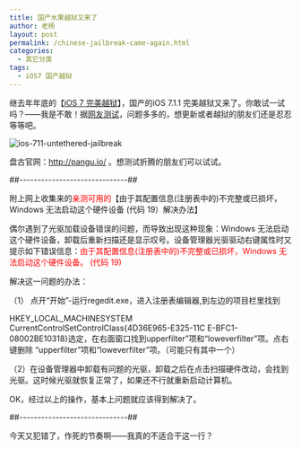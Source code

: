 ```yaml
---
title: 国产水果越狱又来了
author: 老杨
layout: post
permalink: /chinese-jailbreak-came-again.html
categories:
  - 其它分类
tags:
  - iOS7 国产越狱
---
```

继去年年底的【<a href="/ios-7-untethered-jailbreak.html" target="_blank">iOS 7 完美越狱</a>】，国产的iOS 7.1.1 完美越狱又来了。你敢试一试吗？——我是不敢！据<a href="http://news.imobile.com.cn/articles/2014/0624/137520.shtml" target="_blank" rel="external nofollow">网友测试</a>，问题多多的，想更新或者越狱的朋友们还是忍忍等等吧。  


  
![ios-711-untethered-jailbreak][1]

盘古官网：http://pangu.io/ 。想测试折腾的朋友们可以试试。

##\---\---\---\---\---\---\---\---\---\---##

附上网上收集来的<span style="color: #ff0000;">亲测可用的</span>【由于其配置信息(注册表中的)不完整或已损坏，Windows 无法启动这个硬件设备 (代码 19）解决办法】

偶尔遇到了光驱加载设备错误的问题，而导致出现这种现象：Windows 无法启动这个硬件设备，卸载后重新扫描还是显示叹号。设备管理器光驱驱动右键属性时又提示如下错误信息：<span style="color: #ff0000;">由于其配置信息(注册表中的)不完整或已损坏，Windows 无法启动这个硬件设备。 (代码 19)</span>

解决这一问题的办法：

（1） 点开“开始”-运行regedit.exe，进入注册表编辑器,到左边的项目栏里找到

HKEY\_LOCAL\_MACHINESYSTEM CurrentControlSetControlClass{4D36E965-E325-11C E-BFC1-08002BE10318}选定，在右面窗口找到upperfilter”项和“loweverfilter”项。点右键删除 “upperfilter”项和“loweverfilter”项。（可能只有其中一个）

（2）在设备管理器中卸载有问题的光驱，卸载之后在点击扫描硬件改动，会找到光驱。这时候光驱就恢复正常了，如果还不行就重新启动计算机。

OK，经过以上的操作，基本上问题就应该得到解决了。

##\---\---\---\---\---\---\---\---\---\---##

今天又犯错了，作死的节奏啊——我真的不适合干这一行？

 [1]: http://cyhour.com/wp-content/uploads/2014/06/ios-711-untethered-jailbreak.jpg